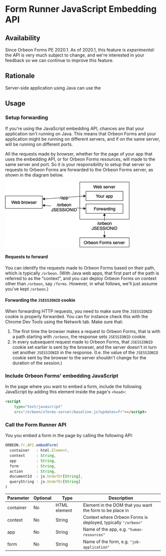 # Form Runner JavaScript Embedding API

## Availability

Since Orbeon Forms PE 2020.1. As of 2020.1, this feature is *experimental*: the API is very much subject to change, and we're interested in your feedback so we can continue to improve this feature.

## Rationale

Server-side application using Java can use the 

## Usage

### Setup forwarding

If you're using the JavaScript embedding API, chances are that your application isn't running on Java. This means that Orbeon Forms and your application might be running on different servers, and if on the same server, will be running on different ports.

All the requests made by browser, whether for the page of your app that uses the embedding API, or for Orbeon Forms resources, will made to the same server and port. So it is your responsibility to setup that server so requests to Orbeon Forms are forwarded to the Orbeon Forms server, as shown in the diagram below.

![Network setup](images/javascript-api-network.png)

#### Requests to forward

You can identify the requests made to Orbeon Forms based on their path, which is typically `/orbeon`. (With Java web apps, that first part of the path is referred to as the "context", and you can deploy Orbeon Forms on context other than `/orbeon`, say `/forms`. However, in what follows, we'll just assume you've kept `/orbeon`.)

#### Forwarding the `JSESSIONID` cookie

When forwarding HTTP requests, you need to make sure the `JSESSIONID` cookie is properly forwarded. You can for instance check this with the Chrome Dev Tools using the Network tab. Make sure that:

1. The first time the browser makes a request to Orbeon Forms, that is with a path starting with `/orbeon`, the response sets `JSESSIONID` cookie.
2. In every subsequent request made to Orbeon Forms, that `JSESSIONID` cookie set earlier is sent by the browser, and the server doesn't in turn set another `JSESSIONID` in the response. (I.e. the value of the `JSESSIONID` cookie sent by the browser to the server shouldn't change for the duration of the session.)

### Include Orbeon Forms' embedding JavaScript

In the page where you want to embed a form, include the following JavaScript by adding this element inside the page's `<head>`:

```html
<script 
    type="text/javascript" 
    src="/orbeon/xforms-server/baseline.js?updates=fr"></script>
````

### Call the Form Runner API

You you embed a form in the page by calling the following API:

```javascript
ORBEON.fr.API.embedForm(
  container   : html.Element,
  context     : String,
  app         : String,
  form        : String,
  action      : String,
  documentId  : js.UndefOr[String],
  queryString : js.UndefOr[String]
)
```

| Parameter | Optional | Type | Description                 |
| --------- | -------- | ---- | --------------------------- |
| container | No       | HTML element | Element in the DOM that you want                      the form to be place in |
| context   | No       | String | Context where Orbeon Forms is deployed, typically `"/orbeon"` |
| app   | No       | String | Name of the app, e.g. `"human-resources"` |
| form   | No       | String | Name of the form, e.g. `"job-application"` |


